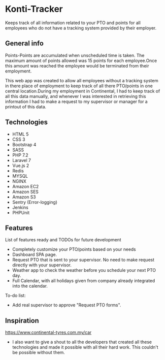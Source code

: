 # Konti-Tracker
Keeps track of all information related to your PTO and points for all employees who do not have a tracking system provided by their employer.

## General info
Points-Points are accumulated when unscheduled time is taken. The maximum amount of points allowed was 15 points for each employee.Once this amount was reached
the employee would be terminated from their employment.

This web app was created to allow all employees without a tracking system in there place of employment to keep track of all there PTO/points in one central location.During my employment in Continental, I had to keep track of all this data manually, and whenever I was interested in retrieving this information I had to make a request to my supervisor or manager for a printout of this data.

## Technologies
* HTML 5
* CSS 3
* Bootstrap 4
* SASS
* PHP 7.2
* Laravel 7
* Vue.js 2
* Redis
* MYSQL
* NGINX
* Amazon EC2
* Amazon SES
* Amazon S3
* Sentry (Error-logging)
* Jenkins
* PHPUnit

## Features
List of features ready and TODOs for future development
* Completely customize your PTO/points based on your needs
* Dashboard SPA page.
* Request PTO that is sent to your supervisor. No need to make request directly with your supervisor.
* Weather app to check the weather before you schedule your next PTO day.
* Full Calendar, with all holidays given from company already integrated into the calendar.

To-do list:
* Add real supervisor to approve "Request PTO forms".

## Inspiration
https://www.continental-tyres.com.my/car
* I also want to give a shout to all the developers that created all these technologies and made it possible with all their hard work. This couldn't be 
possible without them.


